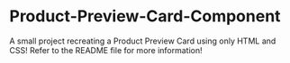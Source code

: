 # Product-Preview-Card-Component
A small project recreating a Product Preview Card using only HTML and CSS! Refer to the README file for more information!

